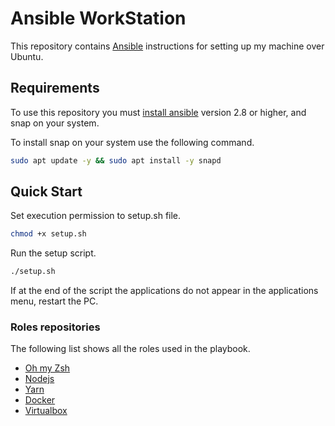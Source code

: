# Ansible WorkStation

This repository contains [Ansible](http://docs.ansible.com/) instructions for setting up my machine over Ubuntu.

## Requirements

To use this repository you must [install ansible](https://docs.ansible.com/ansible/latest/installation_guide/intro_installation.html) version 2.8 or higher, and snap on your system.

To install snap on your system use the following command.

```bash
sudo apt update -y && sudo apt install -y snapd
```

## Quick Start

Set execution permission to setup.sh file.

```bash
chmod +x setup.sh
```

Run the setup script.

```bash
./setup.sh
```
If at the end of the script the applications do not appear in the applications menu, restart the PC.

### Roles repositories

The following list shows all the roles used in the playbook.

- [Oh my Zsh](https://github.com/gantsign/ansible-role-oh-my-zsh)
- [Nodejs](https://github.com/geerlingguy/ansible-role-nodejs)
- [Yarn](https://github.com/Oefenweb/ansible-yarn)
- [Docker](https://github.com/geerlingguy/ansible-role-docker)
- [Virtualbox](https://github.com/Oefenweb/ansible-virtualbox)